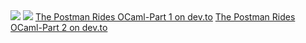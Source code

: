 <div class="center">
<a href="https://www.getpostman.com/"><img src="https://assets.getpostman.com/common-share/postman-logo-horizontal-320x132.png" /></a>
<a href="https://ocaml.org/"><img src="https://ocaml.org/img/colour-logo-white.svg" /></a>
<a href="https://dev.to/idkjs/the-postman-rides-ocaml-part-1-2a44">The Postman Rides OCaml-Part 1 on dev.to</a>
<a href="https://dev.to/idkjs/the-postman-rides-ocaml-part-2-58p7">The Postman Rides OCaml-Part 2 on dev.to</a>
</div>